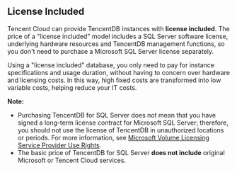 ﻿## License Included
Tencent Cloud can provide TencentDB instances with **license included**. The price of a "license included" model includes a SQL Server software license, underlying hardware resources and TencentDB management functions, so you don't need to purchase a Microsoft SQL Server license separately.

Using a "license included" database, you only need to pay for instance specifications and usage duration, without having to concern over hardware and licensing costs. In this way, high fixed costs are transformed into low variable costs, helping reduce your IT costs.

**Note:**
- Purchasing TencentDB for SQL Server does not mean that you have signed a long-term license contract for Microsoft SQL Server; therefore, you should not use the license of TencentDB in unauthorized locations or periods. For more information, see [Microsoft Volume Licensing Service Provider Use Rights](http://www.microsoftvolumelicensing.com/userights/DocumentSearch.aspx?Mode=3&DocumentTypeId=2).
- The basic price of TencentDB for SQL Server **does not include** original Microsoft or Tencent Cloud services.
